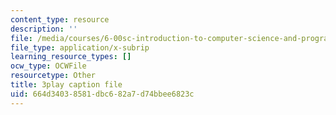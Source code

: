 ```yaml
---
content_type: resource
description: ''
file: /media/courses/6-00sc-introduction-to-computer-science-and-programming-spring-2011/664d34038581dbc682a7d74bbee6823c_8I0BmT1ccuw.srt
file_type: application/x-subrip
learning_resource_types: []
ocw_type: OCWFile
resourcetype: Other
title: 3play caption file
uid: 664d3403-8581-dbc6-82a7-d74bbee6823c
---
```

